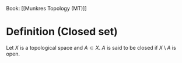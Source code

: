 Book: [[Munkres Topology (MT)]]
# Definition (Closed set)
Let $X$ is a topological space and $A\subset X$.
$A$ is said to be closed if $X\setminus A$ is open.
